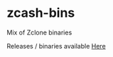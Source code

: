 # zcash-bins
Mix of Zclone binaries

Releases / binaries available <a href="https://github.com/Scottrock/zclone-bins/releases">Here</a>
